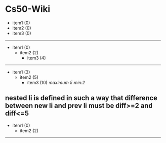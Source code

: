 # Cs50-Wiki
* item1 (0)
* item2 (0)
* item3 (0)
----
* item1 (0)
  * item2 (2)
    * item3 (4)
-----
   * item1 (3)
     * item2 (5)
       * item3 (10) *maximum 5 min:2* 

nested li is defined in such a way that difference between new li and prev li must be diff>=2 and diff<=5
------------
* item1 (0)
     * item2 (2)
-----
     
